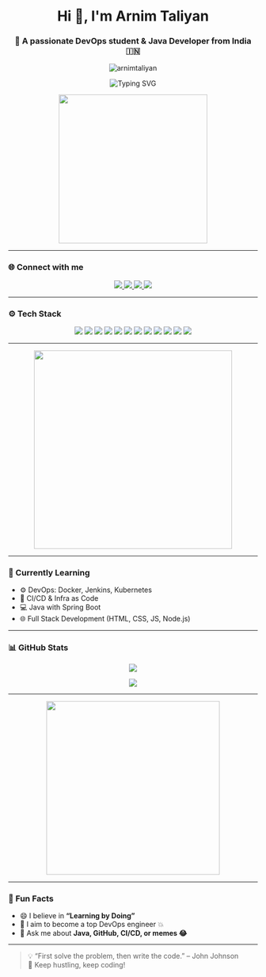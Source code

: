 <h1 align="center">Hi 👋, I'm Arnim Taliyan</h1>
<h3 align="center">🚀 A passionate DevOps student & Java Developer from India 🇮🇳</h3>

<p align="center">
  <img src="https://komarev.com/ghpvc/?username=arnimtaliyan&label=Profile%20views&color=0e75b6&style=flat" alt="arnimtaliyan" />
</p>

<p align="center">
  <img src="https://readme-typing-svg.demolab.com?font=Fira+Code&weight=600&size=22&duration=3000&pause=1000&color=1DB6AC&center=true&vCenter=true&width=600&lines=Full+Stack+Web+Dev+%F0%9F%92%BB;DevOps+Learner+%F0%9F%94%A5;Java+Backend+Lover+%F0%9F%92%9A;Always+learning+something+new+%F0%9F%92%AD" alt="Typing SVG" />
</p>

<p align="center">
  <img src="https://media.giphy.com/media/f3iwJFOVOwuy7K6FFw/giphy.gif" width="300" />
</p>

---

### 🌐 Connect with me

<p align="center">
  <a href="https://twitter.com/chaudhary_arnim" target="_blank">
    <img src="https://img.shields.io/badge/Twitter-%231DA1F2.svg?style=for-the-badge&logo=Twitter&logoColor=white" />
  </a>
  <a href="https://linkedin.com/in/arnimtaliyan" target="_blank">
    <img src="https://img.shields.io/badge/LinkedIn-%230077B5.svg?style=for-the-badge&logo=linkedin&logoColor=white" />
  </a>
  <a href="mailto:arnimchaudhary@gmail.com">
    <img src="https://img.shields.io/badge/Gmail-D14836?style=for-the-badge&logo=gmail&logoColor=white" />
  </a>
  <a href="https://dev.to/arnim" target="_blank">
    <img src="https://img.shields.io/badge/Dev.to-0A0A0A?style=for-the-badge&logo=devdotto&logoColor=white" />
  </a>
</p>

---

### ⚙️ Tech Stack

<p align="center">
  <img src="https://img.shields.io/badge/Java-ED8B00?style=for-the-badge&logo=openjdk&logoColor=white"/>
  <img src="https://img.shields.io/badge/Python-3776AB?style=for-the-badge&logo=python&logoColor=white"/>
  <img src="https://img.shields.io/badge/C-00599C?style=for-the-badge&logo=c&logoColor=white"/>
  <img src="https://img.shields.io/badge/Bash-121011?style=for-the-badge&logo=gnu-bash&logoColor=white"/>
  <img src="https://img.shields.io/badge/HTML5-E34F26?style=for-the-badge&logo=html5&logoColor=white"/>
  <img src="https://img.shields.io/badge/CSS3-1572B6?style=for-the-badge&logo=css3&logoColor=white"/>
  <img src="https://img.shields.io/badge/Git-F05032?style=for-the-badge&logo=git&logoColor=white"/>
  <img src="https://img.shields.io/badge/Docker-2496ED?style=for-the-badge&logo=docker&logoColor=white"/>
  <img src="https://img.shields.io/badge/Jenkins-D24939?style=for-the-badge&logo=jenkins&logoColor=white"/>
  <img src="https://img.shields.io/badge/Linux-FCC624?style=for-the-badge&logo=linux&logoColor=black"/>
  <img src="https://img.shields.io/badge/MySQL-4479A1?style=for-the-badge&logo=mysql&logoColor=white"/>
  <img src="https://img.shields.io/badge/AWS-232F3E?style=for-the-badge&logo=amazon-aws&logoColor=white"/>
</p>

---

<p align="center">
  <img src="https://media.giphy.com/media/qgQUggAC3Pfv687qPC/giphy.gif" width="400" />
</p>

---

### 🧠 Currently Learning

- ⚙️ DevOps: Docker, Jenkins, Kubernetes
- 🔧 CI/CD & Infra as Code
- 💻 Java with Spring Boot
- 🌐 Full Stack Development (HTML, CSS, JS, Node.js)

---

### 📊 GitHub Stats

<p align="center">
  <img src="https://github-readme-stats.vercel.app/api?username=arnimtaliyan&show_icons=true&theme=radical&border_color=FFFFFF" />
  <!--<img src="https://github-readme-streak-stats.herokuapp.com/?user=arnimtaliyan&theme=radical&border=FFFFFF" />-->
</p>

<p align="center">
  <img src="https://github-readme-stats.vercel.app/api/top-langs/?username=arnimtaliyan&layout=compact&theme=radical&border_color=FFFFFF" />
</p>

---

<p align="center">
  <img src="https://cdn.myportfolio.com/2fcfcb103788251450a8304378dffded/a62c047f-8369-493c-ab14-71ef51bebc55_rw_1200.gif?h=e8c7ce55b326319eaca316cc1e74518f" width="350" />
</p>

---

### 🤩 Fun Facts

- 😄 I believe in **“Learning by Doing”**
- 🎯 I aim to become a top DevOps engineer 💥
- 💬 Ask me about **Java, GitHub, CI/CD, or memes 😂**

---

> 💡 “First solve the problem, then write the code.” – John Johnson  
> 🚀 Keep hustling, keep coding!
